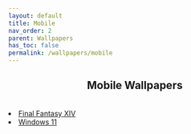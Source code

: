 ```yaml
---
layout: default
title: Mobile
nav_order: 2
parent: Wallpapers
has_toc: false
permalink: /wallpapers/mobile
---
```


<div class="card">
  <div class="container">
    <h2 class="text-delta" style="text-align:center">Mobile Wallpapers</h2>
  </div>
</div>
<br />
<div class="card">
  <div class="container">
    <lu>
      <li class="text-delta"><a href="/wallpapers/mobile/final-fantasy-xiv">Final Fantasy XIV</a></li>
      <li><a href="/wallpapers/mobile/windows-11">Windows 11</a></li>
    </lu>
  </div>
</div>
